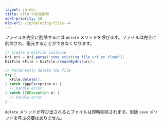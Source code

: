 ```yaml
---
layout: ja-doc
title: File の完全削除
sort-priority: 50
old-url: /jp/deleting-files--4
---
```

ファイルを完全に削除するには `delete` メソッドを呼びます。ファイルは完全に削除され、復元することができなくなります。

```java
// Create a KiiFile instance
Uri uri = Uri.parse("some existing file uri on cloud");
KiiFile kFile = KiiFile.createByUri(uri);

// Parmanently delete the file
try {
  kFile.delete();
} catch (AppException e) {
  // handle error
} catch (IOException e) {
  // handle error
}
```

`delete` メソッドが呼び出されるとファイルは即時削除されます。別途 `save` メソッドを呼ぶ必要はありません。

